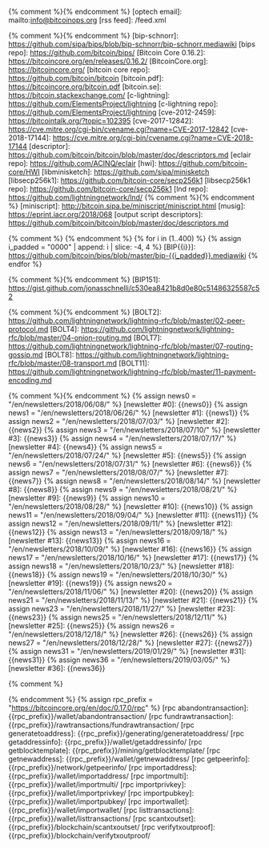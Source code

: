{% comment %}<!-- internal site links, alphabetical order -->{% endcomment %}
[optech email]: mailto:info@bitcoinops.org
[rss feed]: /feed.xml

{% comment %}<!-- reused (or likely to be reused) external links, alphabetical order -->{% endcomment %}
[bip-schnorr]: https://github.com/sipa/bips/blob/bip-schnorr/bip-schnorr.mediawiki
[bips repo]: https://github.com/bitcoin/bips/
[Bitcoin Core 0.16.2]: https://bitcoincore.org/en/releases/0.16.2/
[BitcoinCore.org]: https://bitcoincore.org/
[bitcoin core repo]: https://github.com/bitcoin/bitcoin
[bitcoin.pdf]: https://bitcoincore.org/bitcoin.pdf
[bitcoin.se]: https://bitcoin.stackexchange.com/
[c-lightning]: https://github.com/ElementsProject/lightning
[c-lightning repo]: https://github.com/ElementsProject/lightning
[cve-2012-2459]: https://bitcointalk.org/?topic=102395
[cve-2017-12842]: https://cve.mitre.org/cgi-bin/cvename.cgi?name=CVE-2017-12842
[cve-2018-17144]: https://cve.mitre.org/cgi-bin/cvename.cgi?name=CVE-2018-17144
[descriptor]: https://github.com/bitcoin/bitcoin/blob/master/doc/descriptors.md
[eclair repo]: https://github.com/ACINQ/eclair
[hwi]: https://github.com/bitcoin-core/HWI
[libminisketch]: https://github.com/sipa/minisketch
[libsecp256k1]: https://github.com/bitcoin-core/secp256k1
[libsecp256k1 repo]: https://github.com/bitcoin-core/secp256k1
[lnd repo]: https://github.com/lightningnetwork/lnd/
{% comment %}<!-- TODO: switch miniscript link to some sort of overview page when available -->{% endcomment %}
[miniscript]: http://bitcoin.sipa.be/miniscript/miniscript.html
[musig]: https://eprint.iacr.org/2018/068
[output script descriptors]: https://github.com/bitcoin/bitcoin/blob/master/doc/descriptors.md

{% comment %}<!-- BIPs in order lowest to highest
Note: as of 2019-02-24/Jekyll 3.8.3, this is currently inefficient as
the loop is run each time this file is included (but it still only adds
about 1 second of compile time to the whole site).  However, Jekyll 4.0
is expected to cache rendered includes so that, if none of the variables
in the included file is redefined, the cached file will be used, so the
loop will only be run once no matter how many times this file is
included in documents.  See https://github.com/jekyll/jekyll/pull/7108
for details --> {% endcomment %}
{% for i in (1..400) %}
{% assign i_padded = "0000" | append: i | slice: -4, 4 %}
[BIP{{i}}]: https://github.com/bitcoin/bips/blob/master/bip-{{i_padded}}.mediawiki
{% endfor %}

{% comment %}<!-- Later link definitions supersede earlier definitions.
When more recent information about a BIP is available not in the regular
place, put links here. -->{% endcomment %}
[BIP151]: https://gist.github.com/jonasschnelli/c530ea8421b8d0e80c51486325587c52

{% comment %}<!-- BOLTs in order lowest to highest -->{% endcomment %}
[BOLT2]: https://github.com/lightningnetwork/lightning-rfc/blob/master/02-peer-protocol.md
[BOLT4]: https://github.com/lightningnetwork/lightning-rfc/blob/master/04-onion-routing.md
[BOLT7]: https://github.com/lightningnetwork/lightning-rfc/blob/master/07-routing-gossip.md
[BOLT8]: https://github.com/lightningnetwork/lightning-rfc/blob/master/08-transport.md
[BOLT11]: https://github.com/lightningnetwork/lightning-rfc/blob/master/11-payment-encoding.md

{% comment %}<!-- old newsletters (variables & links) in date order earliest to latest -->{% endcomment %}
{% assign news0 = "/en/newsletters/2018/06/08/" %}
[newsletter #0]: {{news0}}
{% assign news1 = "/en/newsletters/2018/06/26/" %}
[newsletter #1]: {{news1}}
{% assign news2 = "/en/newsletters/2018/07/03/" %}
[newsletter #2]: {{news2}}
{% assign news3 = "/en/newsletters/2018/07/10/" %}
[newsletter #3]: {{news3}}
{% assign news4 = "/en/newsletters/2018/07/17/" %}
[newsletter #4]: {{news4}}
{% assign news5 = "/en/newsletters/2018/07/24/" %}
[newsletter #5]: {{news5}}
{% assign news6 = "/en/newsletters/2018/07/31/" %}
[newsletter #6]: {{news6}}
{% assign news7 = "/en/newsletters/2018/08/07/" %}
[newsletter #7]: {{news7}}
{% assign news8 = "/en/newsletters/2018/08/14/" %}
[newsletter #8]: {{news8}}
{% assign news9 = "/en/newsletters/2018/08/21/" %}
[newsletter #9]: {{news9}}
{% assign news10 = "/en/newsletters/2018/08/28/" %}
[newsletter #10]: {{news10}}
{% assign news11 = "/en/newsletters/2018/09/04/" %}
[newsletter #11]: {{news11}}
{% assign news12 = "/en/newsletters/2018/09/11/" %}
[newsletter #12]: {{news12}}
{% assign news13 = "/en/newsletters/2018/09/18/" %}
[newsletter #13]: {{news13}}
{% assign news16 = "/en/newsletters/2018/10/09/" %}
[newsletter #16]: {{news16}}
{% assign news17 = "/en/newsletters/2018/10/16/" %}
[newsletter #17]: {{news17}}
{% assign news18 = "/en/newsletters/2018/10/23/" %}
[newsletter #18]: {{news18}}
{% assign news19 = "/en/newsletters/2018/10/30/" %}
[newsletter #19]: {{news19}}
{% assign news20 = "/en/newsletters/2018/11/06/" %}
[newsletter #20]: {{news20}}
{% assign news21 = "/en/newsletters/2018/11/13/" %}
[newsletter #21]: {{news21}}
{% assign news23 = "/en/newsletters/2018/11/27/" %}
[newsletter #23]: {{news23}}
{% assign news25 = "/en/newsletters/2018/12/11/" %}
[newsletter #25]: {{news25}}
{% assign news26 = "/en/newsletters/2018/12/18/" %}
[newsletter #26]: {{news26}}
{% assign news27 = "/en/newsletters/2018/12/28/" %}
[newsletter #27]: {{news27}}
{% assign news31 = "/en/newsletters/2019/01/29/" %}
[newsletter #31]: {{news31}}
{% assign news36 = "/en/newsletters/2019/03/05/" %}
[newsletter #36]: {{news36}}

{% comment %}
<!--REQUIRES PERIODIC UPDATE: update rpc_version below to latest
version of BitcoinCore.org's RPC docs-->
{% endcomment %}
{% assign rpc_prefix = "https://bitcoincore.org/en/doc/0.17.0/rpc" %}
[rpc abandontransaction]: {{rpc_prefix}}/wallet/abandontransaction/
[rpc fundrawtransaction]: {{rpc_prefix}}/rawtransactions/fundrawtransaction/
[rpc generatetoaddress]: {{rpc_prefix}}/generating/generatetoaddress/
[rpc getaddressinfo]: {{rpc_prefix}}/wallet/getaddressinfo/
[rpc getblocktemplate]: {{rpc_prefix}}/mining/getblocktemplate/
[rpc getnewaddress]: {{rpc_prefix}}/wallet/getnewaddress/
[rpc getpeerinfo]: {{rpc_prefix}}/network/getpeerinfo/
[rpc importaddress]:   {{rpc_prefix}}/wallet/importaddress/
[rpc importmulti]:   {{rpc_prefix}}/wallet/importmulti/
[rpc importprivkey]:   {{rpc_prefix}}/wallet/importprivkey/
[rpc importpubkey]:   {{rpc_prefix}}/wallet/importpubkey/
[rpc importwallet]:   {{rpc_prefix}}/wallet/importwallet/
[rpc listtransactions]: {{rpc_prefix}}/wallet/listtransactions/
[rpc scantxoutset]:   {{rpc_prefix}}/blockchain/scantxoutset/
[rpc verifytxoutproof]:   {{rpc_prefix}}/blockchain/verifytxoutproof/
